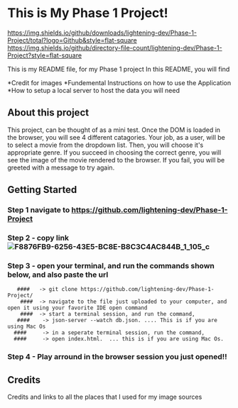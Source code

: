 # This is My Phase 1 Project!

https://img.shields.io/github/downloads/lightening-dev/Phase-1-Project/total?logo=Github&style=flat-square
https://img.shields.io/github/directory-file-count/lightening-dev/Phase-1-Project?style=flat-square

This is my README file, for my Phase 1 project 
In this README, you will find

*Credit for images
*Fundemental Instructions on how to use the Application
*How to setup a local server to host the data you will need

## About this project 

This project, can be thought of as a mini test. Once the DOM is loaded in the browser, you will see 4 different catagories. Your job, as a user, will be to select a movie from the dropdown list. 
Then, you will choose it's appropriate genre. 
If you succeed in choosing the correct genre, you will see the image of the movie rendered to the browser. If you fail, you will be greeted with a message to try again. 



## Getting Started

### Step 1 navigate to https://github.com/lightening-dev/Phase-1-Project

### Step 2 - copy link ![F8876FB9-6256-43E5-BC8E-B8C3C4AC844B_1_105_c](https://user-images.githubusercontent.com/91485311/197913666-c213fda4-1e93-4f6d-bacf-68bdb689853b.jpeg)

### Step 3 - open your terminal, and run the commands shown below, and also paste the url
       ####   -> git clone https://github.com/lightening-dev/Phase-1-Project/
        ####  -> navigate to the file just uploaded to your computer, and open it using your favorite IDE open command
        ####  -> start a terminal session, and run the command, 
       ####    -> json-server --watch db.json. .... This is if you are using Mac Os
      ####     -> in a seperate terminal session, run the command, 
      ####     -> open index.html.  ... this is if you are using Mac Os.

### Step 4 - Play arround in the browser session you just opened!! 

## Credits

Credits and links to all the places that I used for my image sources


